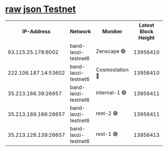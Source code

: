 
[raw json Testnet](https://rpc-check.bandt.stavr.tech/bandt/rpcbandt_result.json)
=

<table><tr><th>IP-Address</th><th>Network</th><th>Moniker</th><th>Latest Block Height</th><th>Earliest Block Height</th><th>Catching Up</th><th>Tx Index</th><th>Voting Power</th><th>Scan Time</th></tr><tr><td>93.115.25.178:6002</td><td>band-laozi-testnet6</td><td>Zenscape 🟢</td><td>13956410</td><td>12460001</td><td>False</td><td>on</td><td>0</td><td>2023-12-17T15:22:59.420018211UTC</td></tr><tr><td>222.106.187.14:53602</td><td>band-laozi-testnet6</td><td>Cosmostation 🔴</td><td>13956410</td><td>13177501</td><td>False</td><td>on</td><td>2203223</td><td>2023-12-17T15:23:01.179231504UTC</td></tr><tr><td>35.213.166.39:26657</td><td>band-laozi-testnet6</td><td>internal-1 🟢</td><td>13956411</td><td>13856411</td><td>False</td><td>on</td><td>0</td><td>2023-12-17T15:23:02.406974725UTC</td></tr><tr><td>35.213.189.166:26657</td><td>band-laozi-testnet6</td><td>rest-2 🟢</td><td>13956411</td><td>13856411</td><td>False</td><td>on</td><td>0</td><td>2023-12-17T15:23:03.627439785UTC</td></tr><tr><td>35.213.128.139:26657</td><td>band-laozi-testnet6</td><td>rest-1 🟢</td><td>13956413</td><td>13856413</td><td>False</td><td>on</td><td>0</td><td>2023-12-17T15:23:09.005273692UTC</td></tr></table>
